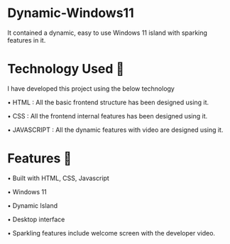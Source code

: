 # Dynamic-Windows11
It contained a dynamic, easy to use Windows 11 island with sparking features in it.

# Technology Used 🔭

I have developed this project using the below technology

• HTML : All the basic frontend structure has been designed using it.        

• CSS : All the frontend internal features has been designed using it.

• JAVASCRIPT : All the dynamic features with video are designed using it.


# Features 🚀

• Built with HTML, CSS, Javascript

• Windows 11

• Dynamic Island
 
• Desktop interface
 
• Sparkling features include welcome screen with the developer video.
 
  
